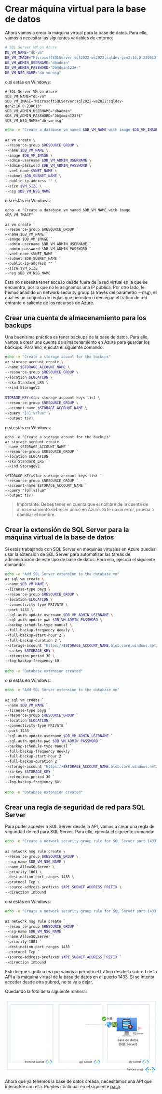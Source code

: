# Crear máquina virtual para la base de datos

Ahora vamos a crear la máquina virtual para la base de datos. Para ello, vamos a necesitar las siguientes variables de entorno:

```bash
# SQL Server VM on Azure
DB_VM_NAME="db-vm"
DB_VM_IMAGE="MicrosoftSQLServer:sql2022-ws2022:sqldev-gen2:16.0.230613"
DB_VM_ADMIN_USERNAME="dbadmin"
DB_VM_ADMIN_PASSWORD="Db@dmin123#-"
DB_VM_NSG_NAME="db-vm-nsg"
```

o si estás en Windows:

```pwsh
# SQL Server VM on Azure
$DB_VM_NAME="db-vm"
$DB_VM_IMAGE="MicrosoftSQLServer:sql2022-ws2022:sqldev-gen2:16.0.230613"
$DB_VM_ADMIN_USERNAME="dbadmin"
$DB_VM_ADMIN_PASSWORD="Db@dmin123!$"
$DB_VM_NSG_NAME="db-vm-nsg"
```

```bash
echo -e "Create a database vm named $DB_VM_NAME with image $DB_VM_IMAGE"

az vm create \
--resource-group $RESOURCE_GROUP \
--name $DB_VM_NAME \
--image $DB_VM_IMAGE \
--admin-username $DB_VM_ADMIN_USERNAME \
--admin-password $DB_VM_ADMIN_PASSWORD \
--vnet-name $VNET_NAME \
--subnet $DB_SUBNET_NAME \
--public-ip-address "" \
--size $VM_SIZE \
--nsg $DB_VM_NSG_NAME
```

o si estás en Windows:

```pwsh
echo -e "Create a database vm named $DB_VM_NAME with image $DB_VM_IMAGE"

az vm create `
--resource-group $RESOURCE_GROUP `
--name $DB_VM_NAME `
--image $DB_VM_IMAGE `
--admin-username $DB_VM_ADMIN_USERNAME `
--admin-password $DB_VM_ADMIN_PASSWORD `
--vnet-name $VNET_NAME `
--subnet $DB_SUBNET_NAME `
--public-ip-address "" `
--size $VM_SIZE `
--nsg $DB_VM_NSG_NAME 
```

Esta no necesita tener acceso desde fuera de la red virtual en la que se encuentra, por lo que no le asignamos una IP pública. Por otro lado, le hemos añadido un network security group (a través del parámetro --nsg), el cual es un conjunto de reglas que permiten o deniegan el tráfico de red entrante o saliente de los recursos de Azure.

## Crear una cuenta de almacenamiento para los backups

Una buenísima práctica es tener backups de la base de datos. Para ello, vamos a crear una cuenta de almacenamiento en Azure para guardar los backups. Para ello, ejecuta el siguiente comando:

```bash
echo -e "Create a storage acount for the backups"
az storage account create \
--name $STORAGE_ACCOUNT_NAME \
--resource-group $RESOURCE_GROUP \
--location $LOCATION \
--sku Standard_LRS \
--kind StorageV2

STORAGE_KEY=$(az storage account keys list \
--resource-group $RESOURCE_GROUP \
--account-name $STORAGE_ACCOUNT_NAME \
--query "[0].value" \
--output tsv)
```

o si estás en Windows:

```pwsh
echo -e "Create a storage acount for the backups"
az storage account create `
--name $STORAGE_ACCOUNT_NAME `
--resource-group $RESOURCE_GROUP `
--location $LOCATION `
--sku Standard_LRS `
--kind StorageV2

$STORAGE_KEY=$(az storage account keys list `
--resource-group $RESOURCE_GROUP `
--account-name $STORAGE_ACCOUNT_NAME `
--query "[0].value" `
--output tsv)
```

>Importante: Debes tener en cuenta que el nombre de la cuenta de almacenamiento debe ser único en Azure. Si te da un error, prueba a cambiar el nombre.

## Crear la extensión de SQL Server para la máquina virtual de la base de datos

Si estás trabajando con SQL Server en máquinas virtuales en Azure puedes usar la extensión de SQL Server para automatizar las tareas de administración de este tipo de base de datos. Para ello, ejecuta el siguiente comando:

```bash
echo -e "Add SQL Server extension to the database vm"
az sql vm create \
--name $DB_VM_NAME \
--license-type payg \
--resource-group $RESOURCE_GROUP \
--location $LOCATION \
--connectivity-type PRIVATE \
--port 1433 \
--sql-auth-update-username $DB_VM_ADMIN_USERNAME \
--sql-auth-update-pwd $DB_VM_ADMIN_PASSWORD \
--backup-schedule-type manual \
--full-backup-frequency Weekly \
--full-backup-start-hour 2 \
--full-backup-duration 2 \
--storage-account "https://$STORAGE_ACCOUNT_NAME.blob.core.windows.net/" \
--sa-key $STORAGE_KEY \
--retention-period 30 \
--log-backup-frequency 60

echo -e "Database extension created"
```

o si estás en Windows:

```bash
echo -e "Add SQL Server extension to the database vm"

az sql vm create `
--name $DB_VM_NAME `
--license-type payg `
--resource-group $RESOURCE_GROUP `
--location $LOCATION `
--connectivity-type PRIVATE `
--port 1433 `
--sql-auth-update-username $DB_VM_ADMIN_USERNAME `
--sql-auth-update-pwd $DB_VM_ADMIN_PASSWORD `
--backup-schedule-type manual `
--full-backup-frequency Weekly `
--full-backup-start-hour 2 `
--full-backup-duration 2 `
--storage-account "https://$STORAGE_ACCOUNT_NAME.blob.core.windows.net/" `
--sa-key $STORAGE_KEY `
--retention-period 30 `
--log-backup-frequency 60

echo -e "Database extension created"
```

## Crear una regla de seguridad de red para SQL Server

Para poder acceder a SQL Server desde la API, vamos a crear una regla de seguridad de red para SQL Server. Para ello, ejecuta el siguiente comando:

```bash
echo -e "Create a network security group rule for SQL Server port 1433"

az network nsg rule create \
--resource-group $RESOURCE_GROUP \
--nsg-name $DB_VM_NSG_NAME \
--name AllowSQLServer \
--priority 1001 \
--destination-port-ranges 1433 \
--protocol Tcp \
--source-address-prefixes $API_SUBNET_ADDRESS_PREFIX \
--direction Inbound
```

o si estás en Windows:

```bash
echo -e "Create a network security group rule for SQL Server port 1433"

az network nsg rule create `
--resource-group $RESOURCE_GROUP `
--nsg-name $DB_VM_NSG_NAME `
--name AllowSQLServer `
--priority 1001 `
--destination-port-ranges 1433 `
--protocol Tcp `
--source-address-prefixes $API_SUBNET_ADDRESS_PREFIX `
--direction Inbound
```

Esto lo que significa es que vamos a permitir el tráfico desde la subred de la API a la máquina virtual de la base de datos en el puerto 1433. Si se intenta acceder desde otra subred, no te va a dejar.

Quedando la foto de la siguiente manera:

![VM para la base de datos](/04-cloud/azure/iaas/images/db-vm.png)

Ahora que ya tenemos la base de datos creada, necesitamos una API que interactúe con ella. Puedes continuar en el siguiente [paso](../02-api-vm/README.md).